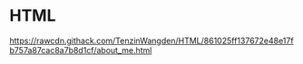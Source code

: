 # HTML
https://rawcdn.githack.com/TenzinWangden/HTML/861025ff137672e48e17fb757a87cac8a7b8d1cf/about_me.html
